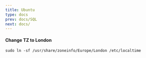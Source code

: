 ```yaml
---
title: Ubuntu
type: docs
prev: docs/SQL
next: docs/
---
```


#### Change TZ to London
```
sudo ln -sf /usr/share/zoneinfo/Europe/London /etc/localtime
```
